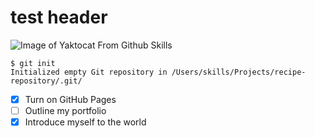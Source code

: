 # test header
![Image of Yaktocat From Github Skills](https://octodex.github.com/images/yaktocat.png)
```
$ git init
Initialized empty Git repository in /Users/skills/Projects/recipe-repository/.git/
```
- [X] Turn on GitHub Pages
- [ ] Outline my portfolio
- [X] Introduce myself to the world
